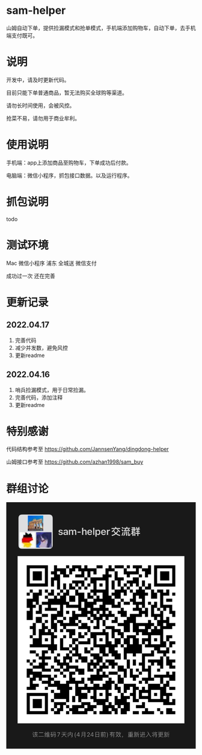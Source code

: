 # sam-helper
山姆自动下单，提供捡漏模式和抢单模式，手机端添加购物车，自动下单，去手机端支付既可。

# 说明
开发中，请及时更新代码。

目前只能下单普通商品，暂无法购买全球购等渠道。

请勿长时间使用，会被风控。

抢菜不易，请勿用于商业牟利。

# 使用说明
手机端：app上添加商品至购物车，下单成功后付款。

电脑端：微信小程序，抓包接口数据。以及运行程序。

# 抓包说明
todo

# 测试环境
Mac 微信小程序 浦东 全城送 微信支付

成功过一次 还在完善

# 更新记录
## 2022.04.17
1. 完善代码
2. 减少并发数，避免风控
3. 更新readme

## 2022.04.16
1. 哨兵捡漏模式，用于日常捡漏。
2. 完善代码，添加注释
3. 更新readme

# 特别感谢
代码结构参考至 https://github.com/JannsenYang/dingdong-helper

山姆接口参考至 https://github.com/azhan1998/sam_buy

# 群组讨论
![qrcode](https://github.com/NotwoJack/sam-helper/blob/main/image/qrcode.JPG)
